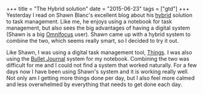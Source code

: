 +++
title = "The Hybrid solution"
date = "2015-06-23"
tags = ["gtd"]
+++
Yesterday I read on Shawn Blanc's excellent blog about his [hybrid](http://shawnblanc.net/2015/06/hybrid/) solution to task management. Like me, he enjoys using a notebook for task management, but also sees the big advantages of having a digital system (Shawn is a big [Omnifocus](https://www.omnigroup.com/applications/omnifocus/) user). Shawn came up with a hybrid system to combine the two, which seems really smart, so I decided to try it out.

Like Shawn, I was using a digital task management tool, [Things](http://culturedcode.com/things/). I was also using the [Bullet Journal](http://bulletjournal.com) system for my notebook. Combining the two was difficult for me and I could not find a system that worked naturally. For a few days now I have been using Shawn's system and it is working really well. Not only am I getting more things done per day, but I also feel more calmed and less overwhelmed by everything that needs to get done each day.
